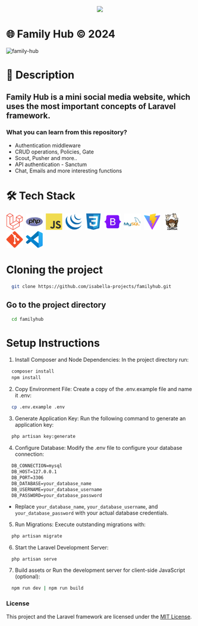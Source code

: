 <div align="center">
    <img src="https://i.imgur.com/YlGrpaq.png" width="800px" height="auto">
</div>

# 🌐 Family Hub © 2024

![family-hub](https://github.com/isabella-projects/familyhub/assets/76888305/54baf047-8d5e-4a64-b7d9-cf5f2c868ae0)

# 📝 Description

## Family Hub is a mini social media website, which uses the most important concepts of Laravel framework.

### What you can learn from this repository?

-   Authentication middleware
-   CRUD operations, Policies, Gate
-   Scout, Pusher and more..
-   API authentication - Sanctum
-   Chat, Emails and more interesting functions

# 🛠 Tech Stack

<div>
    <img src="https://github.com/devicons/devicon/blob/master/icons/laravel/laravel-original.svg" title="Laravel" alt="Laravel" width="45" height="45"/>&nbsp;
    <img src="https://github.com/devicons/devicon/blob/master/icons/php/php-original.svg" title="PHP" alt="PHP" width="45" height="45"/>&nbsp;
    <img src="https://github.com/devicons/devicon/blob/master/icons/javascript/javascript-original.svg" title="JavaScript" alt="JavaScript" width="45" height="45"/>&nbsp;
    <img src="https://github.com/devicons/devicon/blob/master/icons/jquery/jquery-original.svg" title="jQuery" alt="jQuery" width="45" height="45"/>&nbsp;
    <img src="https://github.com/devicons/devicon/blob/master/icons/css3/css3-original.svg" title="CSS3" alt="CSS3" width="45" height="45"/>&nbsp;
    <img src="https://github.com/devicons/devicon/blob/master/icons/bootstrap/bootstrap-original.svg" title="Bootstrap" alt="Bootstrap" width="45" height="45"/>&nbsp;
    <img src="https://github.com/devicons/devicon/blob/master/icons/mysql/mysql-original-wordmark.svg" title="MySQL" alt="MySQL" width="45" height="45"/>&nbsp;
    <img src="https://github.com/devicons/devicon/blob/master/icons/vitejs/vitejs-original.svg" title="ViteJS" alt="ViteJS" width="45" height="45"/>&nbsp;
    <img src="https://github.com/devicons/devicon/blob/master/icons/composer/composer-original.svg" title="Composer" alt="Composer" width="45" height="45"/>&nbsp;
    <img src="https://github.com/devicons/devicon/blob/master/icons/git/git-original.svg" title="Git" alt="Git" width="45" height="45"/>&nbsp;
    <img src="https://github.com/devicons/devicon/blob/master/icons/vscode/vscode-original.svg" title="VSCode" alt="VSCode" width="45" height="45"/>
</div>

# Cloning the project

```bash
  git clone https://github.com/isabella-projects/familyhub.git
```

## Go to the project directory

```bash
  cd familyhub
```

# Setup Instructions

1. Install Composer and Node Dependencies: In the project directory run:

```bash
  composer install
  npm install
```

2. Copy Environment File: Create a copy of the .env.example file and name it .env:

```bash
  cp .env.example .env
```

3. Generate Application Key: Run the following command to generate an application key:

```bash
  php artisan key:generate
```

4. Configure Database: Modify the .env file to configure your database connection:

```mysql
  DB_CONNECTION=mysql
  DB_HOST=127.0.0.1
  DB_PORT=3306
  DB_DATABASE=your_database_name
  DB_USERNAME=your_database_username
  DB_PASSWORD=your_database_password
```

-   Replace `your_database_name`, `your_database_username`, and `your_database_password` with your actual database credentials.

5. Run Migrations: Execute outstanding migrations with:

```bash
  php artisan migrate
```

6. Start the Laravel Development Server:

```bash
  php artisan serve
```

7. Build assets or Run the development server for client-side JavaScript (optional):

```bash
  npm run dev | npm run build
```

### License

This project and the Laravel framework are licensed under the [MIT License](https://opensource.org/licenses/MIT).
